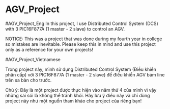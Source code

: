 # AGV_Project

#AGV_Project_Eng
In this project, I use Distributed Control System (DCS) with 3 PIC16F877A (1 master - 2 slave) to control an AGV.

NOTICE: This was a project that was done during my fourth year in college so mistakes are inevitable.
Please keep this in mind and use this project only as a reference for your own projects!

#AGV_Project_Vietnamese

Trong project này, mình sử dụng Distributed Control System (Điều khiển phân cấp) với 3 PIC16F877A (1 master - 2 slave) để điều khiển AGV bám line trên sa bàn cho trước.

Chú ý: Đây là một project được thực hiện vào năm thứ 4 của mình vì vậy những sai sói là không thể tránh khỏi.
Hãy lưu ý điều này và chỉ dùng project này như một nguồn tham khảo cho project của riêng bạn!
